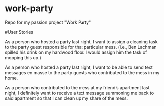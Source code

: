 # work-party
Repo for my passion project "Work Party"

#User Stories

As a person who hosted a party last night, I want to assign a cleaning task to the party guest responsible for that particular mess. (i.e., Ben Lachman spilled his drink on my hardwood floor.  I would assign him the task of mopping this up.)

As a person who hosted a party last night, I want to be able to send text messages en masse to the party guests who contributed to the mess in my home.

As a person who contributed to the mess at my friend’s apartment last night, I definitely want to receive a text message summoning me back to said apartment so that I can clean up my share of the mess.
